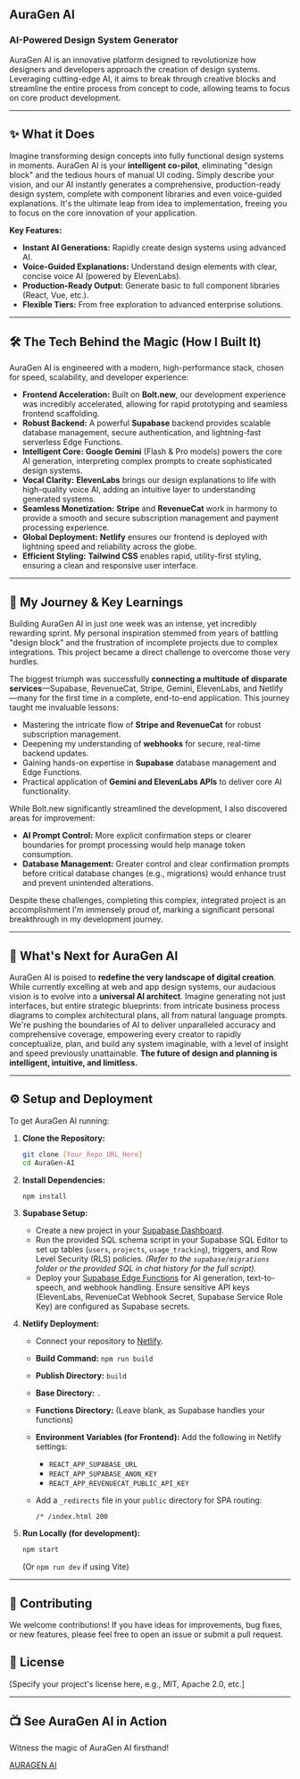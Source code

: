 ## AuraGen AI

### AI-Powered Design System Generator

AuraGen AI is an innovative platform designed to revolutionize how designers and developers approach the creation of design systems. Leveraging cutting-edge AI, it aims to break through creative blocks and streamline the entire process from concept to code, allowing teams to focus on core product development.

---

## ✨ What it Does

Imagine transforming design concepts into fully functional design systems in moments. AuraGen AI is your **intelligent co-pilot**, eliminating "design block" and the tedious hours of manual UI coding. Simply describe your vision, and our AI instantly generates a comprehensive, production-ready design system, complete with component libraries and even voice-guided explanations. It's the ultimate leap from idea to implementation, freeing you to focus on the core innovation of your application.

**Key Features:**

* **Instant AI Generations:** Rapidly create design systems using advanced AI.
* **Voice-Guided Explanations:** Understand design elements with clear, concise voice AI (powered by ElevenLabs).
* **Production-Ready Output:** Generate basic to full component libraries (React, Vue, etc.).
* **Flexible Tiers:** From free exploration to advanced enterprise solutions.

---

## 🛠️ The Tech Behind the Magic (How I Built It)

AuraGen AI is engineered with a modern, high-performance stack, chosen for speed, scalability, and developer experience:

* **Frontend Acceleration:** Built on **Bolt.new**, our development experience was incredibly accelerated, allowing for rapid prototyping and seamless frontend scaffolding.
* **Robust Backend:** A powerful **Supabase** backend provides scalable database management, secure authentication, and lightning-fast serverless Edge Functions.
* **Intelligent Core:** **Google Gemini** (Flash & Pro models) powers the core AI generation, interpreting complex prompts to create sophisticated design systems.
* **Vocal Clarity:** **ElevenLabs** brings our design explanations to life with high-quality voice AI, adding an intuitive layer to understanding generated systems.
* **Seamless Monetization:** **Stripe** and **RevenueCat** work in harmony to provide a smooth and secure subscription management and payment processing experience.
* **Global Deployment:** **Netlify** ensures our frontend is deployed with lightning speed and reliability across the globe.
* **Efficient Styling:** **Tailwind CSS** enables rapid, utility-first styling, ensuring a clean and responsive user interface.

---

## 🚀 My Journey & Key Learnings

Building AuraGen AI in just one week was an intense, yet incredibly rewarding sprint. My personal inspiration stemmed from years of battling "design block" and the frustration of incomplete projects due to complex integrations. This project became a direct challenge to overcome those very hurdles.

The biggest triumph was successfully **connecting a multitude of disparate services**—Supabase, RevenueCat, Stripe, Gemini, ElevenLabs, and Netlify—many for the first time in a complete, end-to-end application. This journey taught me invaluable lessons:

* Mastering the intricate flow of **Stripe and RevenueCat** for robust subscription management.
* Deepening my understanding of **webhooks** for secure, real-time backend updates.
* Gaining hands-on expertise in **Supabase** database management and Edge Functions.
* Practical application of **Gemini and ElevenLabs APIs** to deliver core AI functionality.

While Bolt.new significantly streamlined the development, I also discovered areas for improvement:
* **AI Prompt Control:** More explicit confirmation steps or clearer boundaries for prompt processing would help manage token consumption.
* **Database Management:** Greater control and clear confirmation prompts before critical database changes (e.g., migrations) would enhance trust and prevent unintended alterations.

Despite these challenges, completing this complex, integrated project is an accomplishment I'm immensely proud of, marking a significant personal breakthrough in my development journey.

---

## 🌌 What's Next for AuraGen AI

AuraGen AI is poised to **redefine the very landscape of digital creation**. While currently excelling at web and app design systems, our audacious vision is to evolve into a **universal AI architect**. Imagine generating not just interfaces, but entire strategic blueprints: from intricate business process diagrams to complex architectural plans, all from natural language prompts. We're pushing the boundaries of AI to deliver unparalleled accuracy and comprehensive coverage, empowering every creator to rapidly conceptualize, plan, and build any system imaginable, with a level of insight and speed previously unattainable. **The future of design and planning is intelligent, intuitive, and limitless.**

---

## ⚙️ Setup and Deployment

To get AuraGen AI running:

1.  **Clone the Repository:**

    ```bash
    git clone [Your_Repo_URL_Here]
    cd AuraGen-AI
    ```

2.  **Install Dependencies:**

    ```bash
    npm install
    ```

3.  **Supabase Setup:**

    * Create a new project in your [Supabase Dashboard](https://app.supabase.com/).
    * Run the provided SQL schema script in your Supabase SQL Editor to set up tables (`users`, `projects`, `usage_tracking`), triggers, and Row Level Security (RLS) policies. *(Refer to the `supabase/migrations` folder or the provided SQL in chat history for the full script).*
    * Deploy your [Supabase Edge Functions](https://supabase.com/docs/guides/functions/deploy) for AI generation, text-to-speech, and webhook handling. Ensure sensitive API keys (ElevenLabs, RevenueCat Webhook Secret, Supabase Service Role Key) are configured as Supabase secrets.

4.  **Netlify Deployment:**

    * Connect your repository to [Netlify](https://app.netlify.com/).
    * **Build Command:** `npm run build`
    * **Publish Directory:** `build`
    * **Base Directory:** `.`
    * **Functions Directory:** (Leave blank, as Supabase handles your functions)
    * **Environment Variables (for Frontend):** Add the following in Netlify settings:
        * `REACT_APP_SUPABASE_URL`
        * `REACT_APP_SUPABASE_ANON_KEY`
        * `REACT_APP_REVENUECAT_PUBLIC_API_KEY`
    * Add a `_redirects` file in your `public` directory for SPA routing:

        ```
        /* /index.html 200
        ```

5.  **Run Locally (for development):**

    ```bash
    npm start
    ```
    (Or `npm run dev` if using Vite)

---

## 🤝 Contributing

We welcome contributions! If you have ideas for improvements, bug fixes, or new features, please feel free to open an issue or submit a pull request.

## 📄 License

[Specify your project's license here, e.g., MIT, Apache 2.0, etc.]

---

## 📺 See AuraGen AI in Action

Witness the magic of AuraGen AI firsthand!

[AURAGEN AI](auragen-ai.netlify.app)
